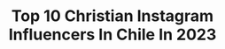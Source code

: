 ---
title: Top 10 Christian Instagram Influencers In Chile In 2023
description: >-
  Find top christian Instagram influencers in Chile in 2023. Most popular hashtags: #chile #lifestyle #tbt.
platform: Instagram
hits: 43
text_top: See the best Instagram accounts on inBeat.
text_bottom: inBeat holds 43 Instagram influencers like this in Chile for you to collaborate.
profiles:
  - username: "christianhors"
    fullname: >-
      𝗖𝗛𝗥𝗜𝗦𝗧𝗜𝗔𝗡 𝗛𝗢𝗥𝗦
    bio: >-
      Fotógrafo y Guionista en @horsproducciones Hago retratos y muestro lo que hay detrás de las cámaras ✨
    location: "Chile"
    followers: 16627
    engagement: 486
    commentsToLikes: 0.049354
    id: ck0tvh1j3bbd60i199yn9kmr8
    verified: false
    hashtags: ""
  - username: "christianzapata.cl"
    fullname: >-
      Cirographia
    bio: >-
      Photographer | Camera man | Fixed Gear | Melomano | 👁🚲📷 @zavent.cl @pedaleatu
    location: "Chile"
    followers: 19493
    engagement: 312
    commentsToLikes: 0.014376
    id: ck5c395zlyu3i0i11c31iqfpa
    verified: false
    hashtags: "#photo, #travel, #likeforlikes, #bike"
  - username: "christiangarciaph"
    fullname: >-
      christiangarciaph
    bio: >-
      📍 Madrid 📷 Fotógrafo y videógrafo 🚗 @rebuildingmymiata 📽 @theblinkteam ⬇️ Canal de Youtube
    location: "Chile"
    followers: 13226
    engagement: 360
    commentsToLikes: 0.024145
    id: ck55mnq964cuz0i112xf2porn
    verified: false
    hashtags: "#mazdamx5, #mazda, #miatagang, #mx5"
  - username: "mario.casas.fotos"
    fullname: >-
      MARIO CASAS FOTOS
    bio: >-
      Fans page dedicada a Mario Casas ❤ @mario_houses
    location: "Chile"
    followers: 46316
    engagement: 638
    commentsToLikes: 0.012571
    id: ck9weu08gltps0j78gd3oou0n
    verified: false
    hashtags: "#mariocasasfotos, #tbt, #mariocasas, #jueves"
  - username: "anahi.ve"
    fullname: >-
      Anahi Vega
    bio: >-
      🇨🇱Santiago - 23 años ⚖️Estudiante de Derecho (UDP) 💜Feminista 🥦#PlantBased 🏋🏼‍♀️#CrossFitter @justfitness_blackhatcf
    location: "Chile"
    followers: 49377
    engagement: 527
    commentsToLikes: 0.058054
    id: ck6tt7r1193k70j71qka2ewzf
    verified: false
    hashtags: "#veganpower, #poweredbyplants, #dermatitisato, #vegan"
  - username: "mazoyercath"
    fullname: >-
      Catherine Mazoyer
    bio: >-
      Actriz chilena - Chilean Actress Mamá de Milan y Gala
    location: "Chile"
    followers: 177733
    engagement: 186
    commentsToLikes: 0.027515
    id: ck0w5h2rp3m590i1929gek21h
    verified: true
    hashtags: "#modelo, #regaloconsentido, #vidademama, #colageno"
  - username: "totoberisso"
    fullname: >-
      Toto Berisso
    bio: >-
      Periodista de @revistanoticias, fotógrafo y runner 10K🔓 15K🔓 21k🔓 42k🔓 ¿110? DualPowerTeam x @dualpowerok Pacer x @iloverunn Sin miedo al ridículo
    location: "Chile"
    followers: 15584
    engagement: 112
    commentsToLikes: 0.389166
    id: ck6tsqxqe6bw60j719kmfkhnd
    verified: true
    hashtags: "#110k, #correr, #quenadatedetenga, #trail"
  - username: "feliponandres"
    fullname: >-
      Felipe Andrés
    bio: >-
      1999 Artista~Cantante~Compositor @aionmusic.cl #NoQuiereaNadie
    location: "Chile"
    followers: 7719
    engagement: 792
    commentsToLikes: 0.058739
    id: ck5zucely23cv0i14bh1ceevk
    verified: false
    hashtags: "#fresh, #aionengottalent, #gottalentchile, #chile"
  - username: "juanaactiscaporale"
    fullname: >-
      JUANA ACTIS CAPORALE
    bio: >-
      arq 🇦🇷@epbookers 🇨🇱@welovemodels._
    location: "Chile"
    followers: 2940
    engagement: 1704
    commentsToLikes: 0.048122
    id: ck5q1hswtb1pe0i11fgrbje81
    verified: false
    hashtags: "#epbookers, #liveboldly, #revlongirlsclub, #encasa"
  - username: "tere.abumohor"
    fullname: >-
      Tere Abumohor 🇨🇱
    bio: >-
      🦁Viajes y Aventuras 🎬Fotografa •Filmmaker •Youtuber 🏕👯‍♂️ Síguenos 👉@ruteranas Mujeres en Ruta 4x4! #VanLife 📸IG Fotos @tere.wild 🌍Nuevo 📽Youtube!👇
    location: "Chile"
    followers: 41971
    engagement: 233
    commentsToLikes: 0.022472
    id: ck5hofe8gpgr60i111xwygz0x
    verified: false
    hashtags: "#aventura, #chile, #vivechile, #viaje"
---